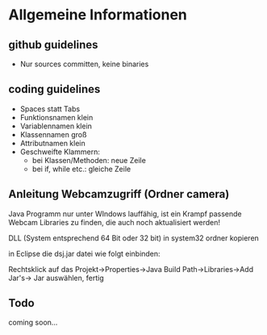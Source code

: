 Allgemeine Informationen
========================

github guidelines
-----------------
- Nur sources committen, keine binaries

coding guidelines
-----------------

- Spaces statt Tabs
- Funktionsnamen klein
- Variablennamen klein
- Klassennamen groß
- Attributnamen klein
- Geschweifte Klammern:
	- bei Klassen/Methoden: neue Zeile
	- bei if, while etc.: gleiche Zeile

Anleitung Webcamzugriff (Ordner camera)
-------------------
Java Programm nur unter WIndows lauffähig, ist ein Krampf passende Webcam Libraries zu finden, die auch noch aktualisiert werden!

DLL (System entsprechend 64 Bit oder 32 bit) in system32 ordner kopieren

in Eclipse die dsj.jar datei wie folgt einbinden:

Rechtsklick auf das Projekt->Properties->Java Build Path->Libraries->Add Jar's-> Jar auswählen, fertig

Todo
----
coming soon...